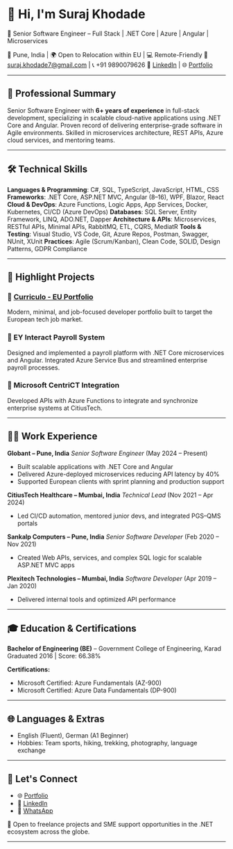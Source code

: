# 👋 Hi, I'm Suraj Khodade

🚀 Senior Software Engineer – Full Stack | .NET Core | Azure | Angular | Microservices

📍 Pune, India | 🌍 Open to Relocation within EU | 💻 Remote-Friendly
📧 [suraj.khodade7@gmail.com](mailto:suraj.khodade7@gmail.com) | 📞 +91 9890079626
🔗 [LinkedIn](https://linkedin.com/in/surajkhodade) | 🌐 [Portfolio](https://dev-persona.vercel.app)

---

## 💼 Professional Summary

Senior Software Engineer with **6+ years of experience** in full-stack development, specializing in scalable cloud-native applications using .NET Core and Angular. Proven record of delivering enterprise-grade software in Agile environments. Skilled in microservices architecture, REST APIs, Azure cloud services, and mentoring teams.

---

## 🛠️ Technical Skills

**Languages & Programming**: C#, SQL, TypeScript, JavaScript, HTML, CSS
**Frameworks**: .NET Core, ASP.NET MVC, Angular (8–16), WPF, Blazor, React
**Cloud & DevOps**: Azure Functions, Logic Apps, App Services, Docker, Kubernetes, CI/CD (Azure DevOps)
**Databases**: SQL Server, Entity Framework, LINQ, ADO.NET, Dapper
**Architecture & APIs**: Microservices, RESTful APIs, Minimal APIs, RabbitMQ, ETL, CQRS, MediatR
**Tools & Testing**: Visual Studio, VS Code, Git, Azure Repos, Postman, Swagger, NUnit, XUnit
**Practices**: Agile (Scrum/Kanban), Clean Code, SOLID, Design Patterns, GDPR Compliance

---

## 🧩 Highlight Projects

### 🔹 [Curriculo - EU Portfolio](https://dev-persona.vercel.app/home)

Modern, minimal, and job-focused developer portfolio built to target the European tech job market.

### 🔹 EY Interact Payroll System

Designed and implemented a payroll platform with .NET Core microservices and Angular. Integrated Azure Service Bus and streamlined enterprise payroll processes.

### 🔹 Microsoft CentriCT Integration

Developed APIs with Azure Functions to integrate and synchronize enterprise systems at CitiusTech.

---

## 👨‍💻 Work Experience

**Globant – Pune, India**
*Senior Software Engineer* (May 2024 – Present)

* Built scalable applications with .NET Core and Angular
* Delivered Azure-deployed microservices reducing API latency by 40%
* Supported European clients with sprint planning and production support

**CitiusTech Healthcare – Mumbai, India**
*Technical Lead* (Nov 2021 – Apr 2024)

* Led CI/CD automation, mentored junior devs, and integrated PGS–QMS portals

**Sankalp Computers – Pune, India**
*Senior Software Developer* (Feb 2020 – Nov 2021)

* Created Web APIs, services, and complex SQL logic for scalable ASP.NET MVC apps

**Plexitech Technologies – Mumbai, India**
*Software Developer* (Apr 2019 – Jan 2020)

* Delivered internal tools and optimized API performance

---

## 🎓 Education & Certifications

**Bachelor of Engineering (BE)** – Government College of Engineering, Karad
Graduated 2016 | Score: 66.38%

**Certifications:**

* Microsoft Certified: Azure Fundamentals (AZ-900)
* Microsoft Certified: Azure Data Fundamentals (DP-900)

---

## 🌐 Languages & Extras

* English (Fluent), German (A1 Beginner)
* Hobbies: Team sports, hiking, trekking, photography, language exchange

---

## 🤝 Let's Connect

* 🌐 [Portfolio](https://dev-persona.vercel.app)
* 💼 [LinkedIn](https://linkedin.com/in/surajkhodade)
* 📱 [WhatsApp](https://wa.me/919890079626)

💬 Open to freelance projects and SME support opportunities in the .NET ecosystem across the globe.

---
